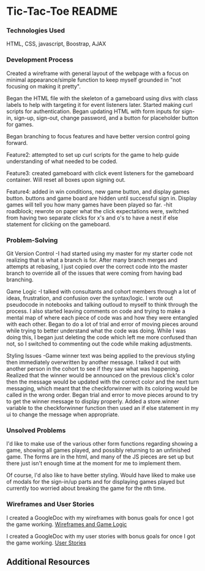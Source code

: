 # Tic-Tac-Toe README

### Technologies Used
HTML, CSS, javascript, Boostrap, AJAX

### Development Process
Created a wireframe with general layout of the webpage with a focus on minimal appearance/simple function to keep myself grounded in "not focusing on making it pretty".

Began the HTML file with the skeleton of a gameboard using divs with class labels to help with targeting it for event listeners later.
Started making curl scripts for authentication. Began updating HTML with form inputs for sign-in, sign-up, sign-out, change password, and a button for placeholder button for games.

Began branching to focus features and have better version control going forward.

Feature2: attempted to set up curl scripts for the game to help guide understanding of what needed to be coded.

Feature3: created gameboard with click event listeners for the gameboard container. Will reset all boxes upon signing out.

Feature4: added in win conditions, new game button, and display games button. buttons and game board are hidden until successful sign in. Display games will tell you how many games have been played so far.
-hit roadblock; rewrote on paper what the click expectations were, switched from having two separate clicks for x's and o's to have a nest if else statement for clicking on the gameboard.


### Problem-Solving
Git Version Control
  -I had started using my master for my starter code not realizing that is what a branch is for. After many branch merges and attempts at rebasing, I just copied over the correct code into the master branch to override all of the issues that were coming from having bad branching.

Game Logic
  -I talked with consultants and cohort members through a lot of ideas, frustration, and confusion over the syntax/logic. I wrote out pseudocode in notebooks and talking outloud to myself to think through the process. I also started leaving comments on code and trying to make a mental map of where each piece of code was and how they were entangled with each other. Began to do a lot of trial and error of moving pieces around while trying to better understand what the code was doing. While I was doing this, I began just deleting the code which left me more confused than not, so I switched to commenting out the code while making adjustments.

Styling Issues
  -Game winner text was being applied to the previous styling then immediately overwritten by another message. I talked it out with another person in the cohort to see if they saw what was happening. Realized that the winner would be announced on the previous click's color then the message would be updated with the correct color and the next turn messaging, which meant that the checkforwinner with its coloring would be called in the wrong order. Began trial and error to move pieces around to try to get the winner message to display properly. Added a store.winner variable to the checkforwinner function then used an if else statement in my ui to change the message when appropriate.

### Unsolved Problems
I'd like to make use of the various other form functions regarding showing a game, showing all games played, and possibly returning to an unfinished game. The forms are in the html, and many of the JS pieces are set up but there just isn't enough time at the moment for me to implement them.

Of course, I'd also like to have better styling. Would have liked to make use of modals for the sign-in/up parts and for displaying games played but currently too worried about breaking the game for the nth time.

### Wireframes and User Stories
I created a GoogleDoc with my wireframes with bonus goals for once I got the game working.
[Wireframes and Game Logic](https://docs.google.com/document/d/11EOo66GlwZ4Z36bkBZ1rLE_e6uPFOURrwaPe-qyy9tY/edit?usp=sharing)

I created a GoogleDoc with my user stories with bonus goals for once I got the game working.
[User Stories](https://docs.google.com/document/d/1iTRYgMV0XK1UHUHtS1pb5L_2ZRFf8WYD2LOeXDgZZbU/edit?usp=sharing)
## Additional Resources
